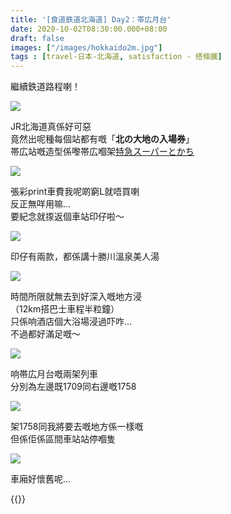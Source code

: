 ```yaml
---
title: '[食道鉄道北海道] Day2：帯広月台'
date: 2020-10-02T08:30:00.000+08:00
draft: false
images: ["/images/hokkaido2m.jpg"]
tags : [travel-日本-北海道, satisfaction - 搭條鐵]
---
```


繼續鉄道路程喇！   

![](/images/hokkaido2m1.jpg)

JR北海道真係好可惡  
竟然出呢種每個站都有嘅「**北の大地の入場券**」  
帯広站嘅造型係嚟帯広嗰架[特急スーパーとかち](https://hidie.net/hokkaido1c/)  

![](/images/hokkaido2m2.jpg)

張彩print車費我呢啲窮L就唔買喇  
反正無咩用嘛...  
要紀念就揼返個車站印仔啦～  

![](/images/hokkaido2m3.jpg)

印仔有兩款，都係講十勝川溫泉美人湯  

![](/images/hokkaido2m4.jpg)

時間所限就無去到好深入嘅地方浸  
（12km搭巴士車程半粒鐘）  
只係响酒店個大浴場浸過吓咋...  
不過都好滿足嘅～  

![](/images/hokkaido2m.jpg)

响帯広月台嘅兩架列車  
分別為左邊既1709同右邊嘅1758  

![](/images/hokkaido2m5.jpg)

架1758同我將要去嘅地方係一樣嘅  
但係佢係區間車站站停嗰隻  

![](/images/hokkaido2m0.jpg)

車廂好懷舊呢...  

  
  
{{<hokkaido>}}

